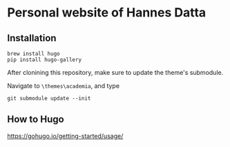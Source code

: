 # Personal website of Hannes Datta


## Installation

```
brew install hugo
pip install hugo-gallery
```

After clonining this repository, make sure to update the theme's submodule.

Navigate to `\themes\academia`, and type

```
git submodule update --init
```

## How to Hugo

https://gohugo.io/getting-started/usage/
